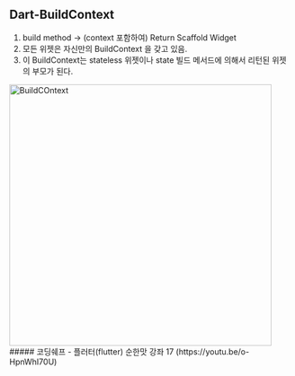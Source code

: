 ## Dart-BuildContext

1. build method -> (context 포함하여) Return Scaffold Widget 
2. 모든 위젯은 자신만의 BuildContext 을 갖고 있음.
3. 이 BuildContext는 stateless 위젯이나 state 빌드 메서드에 의해서 리턴된 위젯의 부모가 된다.
<img width="466" alt="BuildCOntext" src="https://user-images.githubusercontent.com/117615219/202941180-0690af66-864e-4e1d-b95a-e12f6b2dc527.png">
##### 코딩쉐프 - 플러터(flutter) 순한맛 강좌 17 (https://youtu.be/o-HpnWhI70U)
